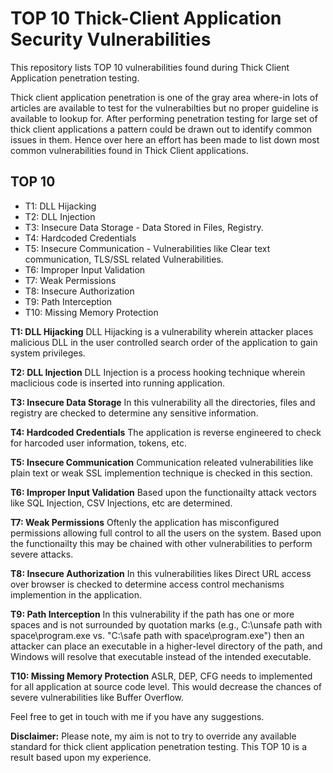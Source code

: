 # TOP 10 Thick-Client Application Security Vulnerabilities
This repository lists TOP 10 vulnerabilities found during Thick Client Application penetration testing. 

Thick client application penetration is one of the gray area where-in lots of articles are available to test for the vulnerabilties but no proper guideline is available to lookup for. After performing penetration testing for large set of thick client applications a pattern could be drawn out to identify common issues in them. Hence over here an effort has been made to list down most common vulnerabilities found in Thick Client applications. 


## TOP 10
- T1: DLL Hijacking
- T2: DLL Injection
- T3: Insecure Data Storage - Data Stored in Files, Registry.
- T4: Hardcoded Credentials
- T5: Insecure Communication - Vulnerabilities like Clear text communication, TLS/SSL related Vulnerabilities.
- T6: Improper Input Validation
- T7: Weak Permissions
- T8: Insecure Authorization
- T9: Path Interception
- T10: Missing Memory Protection


**T1: DLL Hijacking**
DLL Hijacking is a vulnerability wherein attacker places malicious DLL in the user controlled search order of the application to gain system privileges. 

**T2: DLL Injection**
DLL Injection is a process hooking technique wherein maclicious code is inserted into running application. 

**T3: Insecure Data Storage**
In this vulnerability all the directories, files and registry are checked to determine any sensitive information.

**T4: Hardcoded Credentials**
The application is reverse engineered to check for harcoded user information, tokens, etc.

**T5: Insecure Communication**
Communication releated vulnerabilities like plain text or weak SSL implemention technique is checked in this section.

**T6: Improper Input Validation**
Based upon the functionailty attack vectors like SQL Injection, CSV Injections, etc are determined.

**T7: Weak Permissions**
Oftenly the application has misconfigured permissions allowing full control to all the users on the system. Based upon the functionailty this may be chained with other vulnerabilities to perform severe attacks.

**T8: Insecure Authorization**
In this vulnerabilities likes Direct URL access over browser is checked to determine access control mechanisms implemention in the application.

**T9: Path Interception**
In this vulnerability if the path has one or more spaces and is not surrounded by quotation marks (e.g., C:\unsafe path with space\program.exe vs. "C:\safe path with space\program.exe") then an attacker can place an executable in a higher-level directory of the path, and Windows will resolve that executable instead of the intended executable. 

**T10: Missing Memory Protection**
ASLR, DEP, CFG needs to implemented for all application at source code level. This would decrease the chances of severe vulnerabilities like Buffer Overflow.


Feel free to get in touch with me if you have any suggestions.


**Disclaimer:**
Please note, my aim is not to try to override any available standard for thick client application penetration testing. This TOP 10 is a result based upon my experience.
